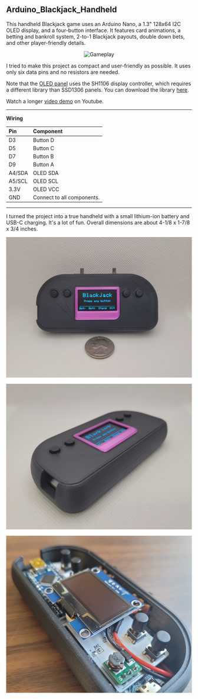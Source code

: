 ## Arduino_Blackjack_Handheld

This handheld Blackjack game uses an Arduino Nano, a 1.3" 128x64 I2C OLED display, and a four-button interface. It features card animations, a betting and bankroll system, 2-to-1 Blackjack payouts, double down bets, and other player-friendly details.

<p align="center"><img src="images/AG130_250px.gif" alt="Gameplay" /></p>

I tried to make this project as compact and user-friendly as possible. It uses only six data pins and no resistors are needed.

Note that the [OLED panel](https://www.sunfounder.com/products/1-3-iic-i2c-serial-128x64-ssh1106-oled-display-module) uses the SH1106 display controller, which requires a different library than SSD1306 panels. You can download the library [here](https://github.com/wonho-maker/Adafruit_SH1106).

Watch a longer [video demo](https://www.youtube.com/watch?v=gvHfX1EuN4g) on Youtube.

---

**Wiring**

| Pin    | Component                  |
|:-------|:---------------------------|
| D3     | Button D                   |
| D5     | Button C                   |
| D7     | Button B                   |
| D9     | Button A                   |
| A4/SDA | OLED SDA                   |
| A5/SCL | OLED SCL                   |
| 3.3V   | OLED VCC                   |
| GND    | Connect to all components. |

---

I turned the project into a true handheld with a small lithium-ion battery and USB-C charging. It's a lot of fun. Overall dimensions are about 4-1/8 x 1-7/8 x 3/4 inches.

<p align="center"><img src="images/AG130_front.jpg" alt="Front View" /></p>

<p align="center"><img src="images/AG130_side.jpg" alt="Side View" /></p>

<p align="center"><img src="images/AG130_inside.jpg" alt="Inside View" /></p>
